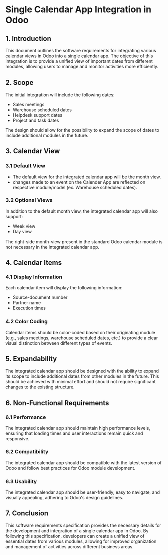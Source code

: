 # Single Calendar App Integration in Odoo

## 1. Introduction

This document outlines the software requirements for integrating various calendar views in Odoo into a single calendar app. The objective of this integration is to provide a unified view of important dates from different modules, allowing users to manage and monitor activities more efficiently.

## 2. Scope

The initial integration will include the following dates:

- Sales meetings
- Warehouse scheduled dates
- Helpdesk support dates
- Project and task dates

The design should allow for the possibility to expand the scope of dates to include additional modules in the future.

## 3. Calendar View

### 3.1 Default View

- The default view for the integrated calendar app will be the month view.
- changes made to an event on the Calender App are reflected on respective module/model (ex. Warehouse scheduled dates).

### 3.2 Optional Views

In addition to the default month view, the integrated calendar app will also support:

- Week view
- Day view

The right-side month-view present in the standard Odoo calendar module is not necessary in the integrated calendar app.

## 4. Calendar Items

### 4.1 Display Information

Each calendar item will display the following information:

- Source-document number
- Partner name
- Execution times

### 4.2 Color Coding

Calendar items should be color-coded based on their originating module (e.g., sales meetings, warehouse scheduled dates, etc.) to provide a clear visual distinction between different types of events.

## 5. Expandability

The integrated calendar app should be designed with the ability to expand its scope to include additional dates from other modules in the future. This should be achieved with minimal effort and should not require significant changes to the existing structure.

## 6. Non-Functional Requirements

### 6.1 Performance

The integrated calendar app should maintain high performance levels, ensuring that loading times and user interactions remain quick and responsive.

### 6.2 Compatibility

The integrated calendar app should be compatible with the latest version of Odoo and follow best practices for Odoo module development.

### 6.3 Usability

The integrated calendar app should be user-friendly, easy to navigate, and visually appealing, adhering to Odoo's design guidelines.

## 7. Conclusion

This software requirements specification provides the necessary details for the development and integration of a single calendar app in Odoo. By following this specification, developers can create a unified view of essential dates from various modules, allowing for improved organization and management of activities across different business areas.
